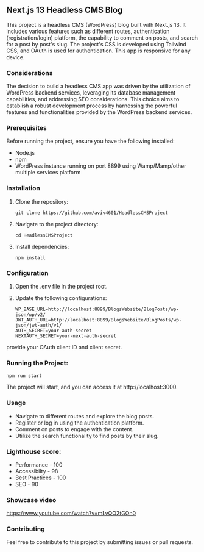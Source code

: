 ## Next.js 13 Headless CMS Blog

This project is a headless CMS (WordPress) blog built with Next.js 13. It includes various features such as different routes, authentication (registration/login) platform, the capability to comment on posts, and search for a post by post's slug. The project's CSS is developed using Tailwind CSS, and OAuth is used for authentication. This app is responsive for any device.

### Considerations

The decision to build a headless CMS app was driven by the utilization of WordPress backend services, leveraging its database management capabilities, and addressing SEO considerations. This choice aims to establish a robust development process by harnessing the powerful features and functionalities provided by the WordPress backend services.

### Prerequisites

Before running the project, ensure you have the following installed:

- Node.js
- npm
- WordPress instance running on port 8899 using Wamp/Mamp/other multiple services platform

### Installation

1. Clone the repository:

   `git clone https://github.com/aviv4601/HeadlessCMSProject`

2. Navigate to the project directory:

   `cd HeadlessCMSProject`

3. Install dependencies:

   `npm install`

### Configuration

1. Open the .env file in the project root.

2. Update the following configurations:

   `WP_BASE_URL=http://localhost:8899/BlogsWebsite/BlogPosts/wp-json/wp/v2/`
   `JWT_AUTH_URL=http://localhost:8899/BlogsWebsite/BlogPosts/wp-json/jwt-auth/v1/`\
   `AUTH_SECRET=your-auth-secret`\
   `NEXTAUTH_SECRET=your-next-auth-secret`

provide your OAuth client ID and client secret.

### Running the Project:

`npm run start`

The project will start, and you can access it at http://localhost:3000.

### Usage

- Navigate to different routes and explore the blog posts.
- Register or log in using the authentication platform.
- Comment on posts to engage with the content.
- Utilize the search functionality to find posts by their slug.

### Lighthouse score:

- Performance - 100
- Accessibilty - 98
- Best Practices - 100
- SEO - 90

### Showcase video

https://www.youtube.com/watch?v=mLvQO2tGOn0

### Contributing

Feel free to contribute to this project by submitting issues or pull requests.
